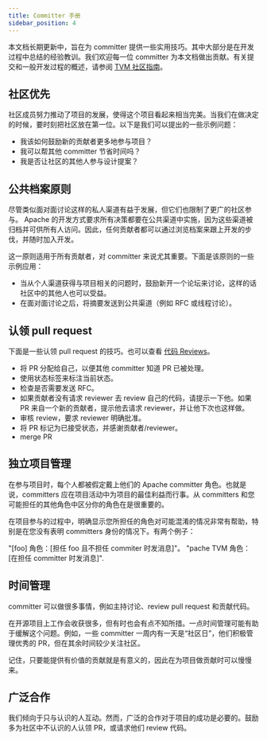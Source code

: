 ```yaml
---
title: Committer 手册
sidebar_position: 4
---
```


本文档长期更新中，旨在为 committer 提供一些实用技巧。其中大部分是在开发过程中总结的经验教训。我们欢迎每一位 committer 为本文档做出贡献。有关提交和一般开发过程的概述，请参阅 [TVM 社区指南](community)。

## 社区优先

社区成员努力推动了项目的发展，使得这个项目看起来相当完美。当我们在做决定的时候，要时刻把社区放在第一位。以下是我们可以提出的一些示例问题：

-   我该如何鼓励新的贡献者更多地参与项目？
-   我可以帮其他 committer 节省时间吗？
-   我是否让社区的其他人参与设计提案？

## 公共档案原则

尽管类似面对面讨论这样的私人渠道有益于发展，但它们也限制了更广的社区参与。 Apache 的开发方式要求所有决策都要在公共渠道中实施，因为这些渠道被归档并可供所有人访问。因此，任何贡献者都可以通过浏览档案来跟上开发的步伐，并随时加入开发。

这一原则适用于所有贡献者，对 committer 来说尤其重要。下面是该原则的一些示例应用：

-   当从个人渠道获得与项目相关的问题时，鼓励新开一个论坛来讨论，这样的话社区中的其他人也可以受益。
-   在面对面讨论之后，将摘要发送到公共渠道（例如 RFC 或线程讨论）。

## 认领 pull request

下面是一些认领 pull request 的技巧。也可以查看 [代码 Reviews](code_review)。

-   将 PR 分配给自己，以便其他 committer 知道 PR 已被处理。
-   使用状态标签来标注当前状态。
-   检查是否需要发送 RFC。
-   如果贡献者没有请求 reviewer 去 review 自己的代码，请提示一下他。如果 PR 来自一个新的贡献者，提示他去请求 reviewer，并让他下次也这样做。
-   审核 review，要求 reviewer 明确批准。
-   将 PR 标记为已接受状态，并感谢贡献者/reviewer。
-   merge PR

## 独立项目管理

在参与项目时，每个人都被假定戴上他们的 Apache committer 角色。也就是说，committers 应在项目活动中为项目的最佳利益而行事。从 committers 和您可能担任的其他角色中区分你的角色在是很重要的。

在项目参与的过程中，明确显示您所担任的角色对可能混淆的情况非常有帮助，特别是在您没有表明 committers 身份的情况下。有两个例子：

"[foo] 角色：[担任 foo 且不担任 commiter 时发消息]"。
"pache TVM 角色：[在担任 committer 时发消息]".

## 时间管理

committer 可以做很多事情，例如主持讨论、review pull request 和贡献代码。

在开源项目上工作会收获很多，但有时也会有点不知所措。一点时间管理可能有助于缓解这个问题。例如，一些 committer 一周内有一天是“社区日”，他们积极管理优秀的 PR，但在其余时间较少关注社区。

记住，只要能提供有价值的贡献就是有意义的，因此在为项目做贡献时可以慢慢来。

## 广泛合作

我们倾向于只与认识的人互动。然而，广泛的合作对于项目的成功是必要的。鼓励多为社区中不认识的人认领 PR，或请求他们 review 代码。